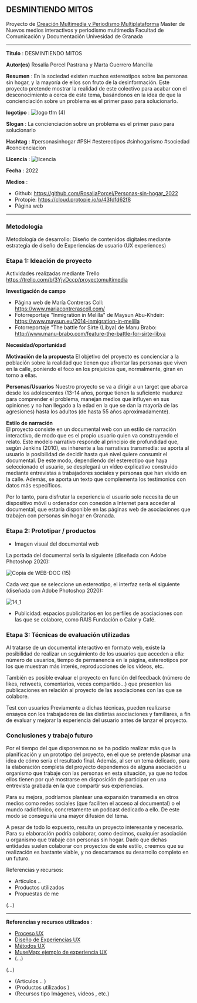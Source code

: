 ## DESMINTIENDO MITOS  


Proyecto de [Creación Multimedia y Periodismo Multiplataforma](https://github.com/mgea/PeriodismoMultimedia)
Master de Nuevos medios interactivos y periodismo multimedia
Facultad de Comunicación y Documentación
Univesidad de Granada  

----

**Titulo** : DESMINTIENDO MITOS

**Autor(es)** Rosalía Porcel Pastrana y Marta Guerrero Mancilla

**Resumen** : En la sociedad existen muchos estereotipos sobre las personas sin hogar, y la mayoría de ellos son fruto de la desinformación. Este proyecto pretende mostrar la realidad de este colectivo para acabar con el desconocimiento a cerca de este tema, basándonos en la idea de que la concienciación sobre un problema es el primer paso para solucionarlo. 

**logotipo** :
![logo tfm (4)](https://user-images.githubusercontent.com/102685922/164255686-cb8b853f-1751-4a83-b385-6cf0d5f54013.png) 

**Slogan** : La concienciación sobre un problema es el primer paso para solucionarlo

**Hashtag** : #personasinhogar #PSH #estereotipos #sinhogarismo #sociedad #concienciacion 

**Licencia** : 
![licencia](https://user-images.githubusercontent.com/102685922/164268893-6ea84253-1f55-4f9e-9d3c-dd0d3aafdb49.jpg)

**Fecha** : 2022

**Medios** : 

* Github: https://github.com/RosaliaPorcel/Personas-sin-hogar_2022
* Protopie: https://cloud.protopie.io/p/43fdfd62f8
* Página web



--- 

### Metodología

Metodología de desarrollo: Diseño de contenidos digitales mediante estrategia de diseño de Experiencias de usuario (UX experiences) 

### Etapa 1: Ideación de proyecto 

Actividades realizadas mediante Trello https://trello.com/b/3YjvDccp/proyectomultimedia

**Investigación de campo**   

* Página web de María Contreras Coll: https://www.mariacontrerascoll.com/ 
* Fotorreportaje "Inmigration in Melilla" de Maysun Abu-Khdeir: https://www.maysun.eu/2014-inmigration-in-melilla 
* Fotorreportaje "The battle for Sirte (Libya) de Manu Brabo: http://www.manu-brabo.com/feature-the-battle-for-sirte-libya 


**Necesidad/oportunidad** 

**Motivación de la propuesta**
El objetivo del proyecto es concienciar a la población sobre la realidad que tienen que afrontar las personas que viven en la calle, poniendo el foco en los prejuicios que, normalmente, giran en torno a ellas. 

**Personas/Usuarios** 
Nuestro proyecto se va a dirigir a un target que abarca desde los adolescentes (13-14 años, porque tienen la suficiente madurez para comprender el problema, manejan medios que influyen en sus opiniones y no han llegado a la edad en la que se dan la mayoría de las agresiones) hasta los adultos (de hasta 55 años aproximadamente).

**Estilo de narración**  
El proyecto consiste en un documental web con un estilo de narración interactivo, de modo que es el propio usuario quien va construyendo el relato. Este modelo narrativo responde al principio de profundidad que, según Jenkins (2010), es inherente a las narrativas transmedia: se aporta al usuario la posibilidad de decidir hasta qué nivel quiere consumir el documental. De este modo, dependiendo del estereotipo que haya seleccionado el usuario, se desplegará un vídeo explicativo construido mediante entrevistas a trabajadores sociales y personas que han vivido en la calle. Además, se aporta un texto que complementa los testimonios con datos más específicos.

Por lo tanto, para disfrutar la experiencia el usuario solo necesita de un dispositivo móvil u ordenador con conexión a Internet para acceder al documental, que estaría disponible en las páginas web de asociaciones que trabajen con personas sin hogar en Granada. 




### Etapa 2: Prototipar / productos 


* Imagen visual del documental web

La portada del documental sería la siguiente (diseñada con Adobe Photoshop 2020):

![Copia de WEB-DOC (15)](https://user-images.githubusercontent.com/102685922/164264214-96a4c8b8-84c7-473a-85c1-55f6e353416c.png)

Cada vez que se seleccione un estereotipo, el interfaz sería el siguiente (diseñada con Adobe Photoshop 2020):

![14_1](https://user-images.githubusercontent.com/102685922/164264322-e68f85bd-6ff3-43ec-9dda-d81f352f2d66.png)


* Publicidad: espacios publicitarios en los perfiles de asociaciones con las que se colabore, como RAIS Fundación o Calor y Café.  


### Etapa 3: Técnicas de evaluación utilizadas

Al tratarse de un documental interactivo en formato web, existe la posibilidad de realizar un seguimiento de los usuarios que acceden a ella: número de usuarios, tiempo de permanencia en la página, estereotipos por los que muestran más interés, reproducciones de los vídeos, etc. 

También es posible evaluar el proyecto en función del feedback (número de likes, retweets, comentarios, veces compartido...) que presenten las publicaciones en relación al proyecto de las asociaciones con las que se colabore. 

Test con usuarios
Previamente a dichas técnicas, pueden realizarse ensayos con los trabajadores de las distintas asociaciones y familiares, a fin de evaluar y mejorar la experiencia del usuario antes de lanzar el proyecto. 


### Conclusiones y trabajo futuro


Por el tiempo del que disponemos no se ha podido realizar más que la planificación y un prototipo del proyecto, en el que se pretende plasmar una idea de cómo sería el resultado final. Además, al ser un tema delicado, para la elaboración completa del proyecto dependemos de alguna asociación u organismo que trabaje con las personas en esta situación, ya que no todos ellos tienen por qué mostrarse en disposición de participar en una entrevista grabada en la que compartir sus experiencias.

Para su mejora, podríamos plantear una expansión transmedia en otros medios como redes sociales (que faciliten el acceso al documental) o el mundo radiofónico, concretamente un podcast dedicado a ello. De este modo se conseguiría una mayor difusión del tema.

A pesar de todo lo expuesto, resulta un proyecto interesante y necesario. Para su elaboración podría colaborar, como decimos, cualquier asociación u organismo que trabaje con personas sin hogar. Dado que dichas entidades suelen colaborar con proyectos de este estilo, creemos que su realización es bastante viable, y no descartamos su desarrollo completo en un futuro. 

Referencias y recursos: 

* Artículos ..  
* Productos utilizados  
* Propuestas de me

(...)






----

**Referencias y recursos utilizados** :

* [Proceso UX](https://uxmastery.com/resources/process/)
* [Diseño de Experiencias UX](http://www.nosolousabilidad.com/articulos/uxd.htm) 
* [Métodos UX](https://mgea.github.io/UX-DIU-Checklist/index.html) 
* [MuseMap: ejemplo de experiencia UX](https://blog.prototypr.io/musemap-street-art-app-ux-case-study-9bec6a99823b) 
* (...) 

(...)
* (Artículos ..  )
* (Productos utilizados ) 
* (Recursos tipo Imágenes, videos , etc.) 












